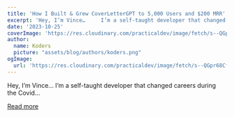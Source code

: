 ```yaml
---
title: 'How I Built & Grew CoverLetterGPT to 5,000 Users and $200 MRR'
excerpt: 'Hey, I’m Vince…     I’m a self-taught developer that changed careers during the Covid...'
date: '2023-10-25'
coverImage: 'https://res.cloudinary.com/practicaldev/image/fetch/s--QGpr68Cf--/c_imagga_scale,f_auto,fl_progressive,h_420,q_66,w_1000/https://dev-to-uploads.s3.amazonaws.com/uploads/articles/el8pkvh635xevgdnm1ma.gif'
author:
  name: Koders
  picture: "assets/blog/authors/koders.png"
ogImage:
  url: 'https://res.cloudinary.com/practicaldev/image/fetch/s--QGpr68Cf--/c_imagga_scale,f_auto,fl_progressive,h_420,q_66,w_1000/https://dev-to-uploads.s3.amazonaws.com/uploads/articles/el8pkvh635xevgdnm1ma.gif'
---
```


Hey, I’m Vince…     I’m a self-taught developer that changed careers during the Covid...

[Read more](https://dev.to/wasp/how-i-built-grew-coverlettergpt-to-5000-users-and-200-mrr-14c3)
